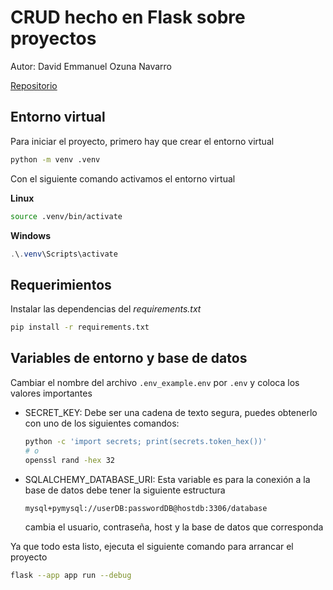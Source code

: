 # CRUD hecho en Flask sobre proyectos

Autor: David Emmanuel Ozuna Navarro

[Repositorio](https://github.com/Emmanueloz/flask_crud_project)

## Entorno virtual

Para iniciar el proyecto, primero hay que crear el entorno virtual

```bash
python -m venv .venv
```

Con el siguiente comando activamos el entorno virtual

**Linux**

```bash
source .venv/bin/activate
```

**Windows**

```powershell
.\.venv\Scripts\activate
```

## Requerimientos

Instalar las dependencias del _requirements.txt_

```bash
pip install -r requirements.txt
```

## Variables de entorno y base de datos

Cambiar el nombre del archivo `.env_example.env` por `.env` y coloca los valores importantes

- SECRET_KEY: Debe ser una cadena de texto segura, puedes obtenerlo con uno de los siguientes comandos:
  ```bash
  python -c 'import secrets; print(secrets.token_hex())'
  # o
  openssl rand -hex 32
  ```
- SQLALCHEMY_DATABASE_URI: Esta variable es para la conexión a la base de datos debe tener la siguiente estructura
  ```
  mysql+pymysql://userDB:passwordDB@hostdb:3306/database
  ```
  cambia el usuario, contraseña, host y la base de datos que corresponda

Ya que todo esta listo, ejecuta el siguiente comando para arrancar el proyecto

```bash
flask --app app run --debug
```
